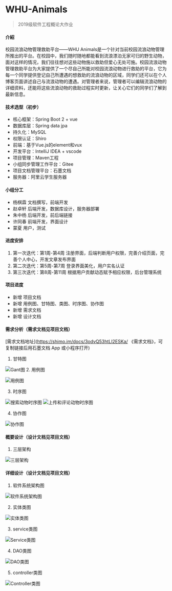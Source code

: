 # WHU-Animals
> 2019级软件工程概论大作业

#### 介紹
校园流浪动物管理救助平台——WHU Animals是一个针对当前校园流浪动物管理所推出的平台。在校园中，我们随时随地都能看到流浪漂泊无家可归的野生动物，面对这样的情况，我们往往想对这些动物施以救助但爱心无处可施。校园流浪动物管理救助平台为大家提供了一个尽自己所能对校园流浪动物进行救助的平台，它为每一个同学提供登记自己所遭遇的想救助的流浪动物的区域，同学们还可以在个人博客页面讲述自己与流浪动物的遭遇。对管理者来说，管理者可以编辑流浪动物的详细资料，还能将这些流浪动物的救助过程实时更新，让关心它们的同学们了解到最新信息。 

#### 技术选型（初步）
- 核心框架：Spring Boot 2 + vue
- 数据库层：Spring data jpa
- 持久化：MySQL
- 权限认证：Shiro
- 前端：基于Vue.js的element和vux
- 开发平台：IntelliJ IDEA + vscode 
- 项目管理：Maven工程
- 小组同步管理工作平台：Gitee
- 项目文档管理平台：石墨文档
- 服务器：阿里云学生服务器


#### 小组分工
- 杨棋霖 文档撰写，前端开发
- 赵卓轩 后端开发，数据库设计，服务器部署
- 朱中杨 后端开发，前后端链接
- 许同春 前端开发，界面设计
- 蒙夏 用户，测试

#### 进度安排

1. 第一次迭代：第1周-第4周 注册界面，后端判断用户权限，完善介绍页面，完善个人中心，开发文章发布界面
2. 第二次迭代：第5周-第7周 登录界面美化，用户实名认证
3. 第三次迭代：第8周-第11周 根据用户贡献动态赋予相应权限，后台管理系统

#### 项目进度
- 新增 项目文档
- 新增 用例图、甘特图、类图、时序图、协作图
- 新增 需求文档
- 新增 设计文档


#### 需求分析（需求文档见项目文档）
[需求文档地址](https://shimo.im/docs/3odvQ53htLI2ESKa/ 《需求文档》，可复制链接后用石墨文档 App 或小程序打开)
1. 甘特图

![Gant图](https://images.gitee.com/uploads/images/2021/0415/092916_276fa071_7797088.png "图片1.png")
2. 用例图

![用例图](https://images.gitee.com/uploads/images/2021/0330/104852_632c9274_7797088.png "QQ图片20210330104835.png")

3. 时序图

![搜索动物时序图](https://images.gitee.com/uploads/images/2021/0417/160837_777beeb0_7799985.png "QQ图片20210417160812.png")
![上传和评论动物时序图](https://images.gitee.com/uploads/images/2021/0417/160933_34db0981_7799985.png "QQ图片20210417160828.png")

4. 协作图

![协作图](https://images.gitee.com/uploads/images/2021/0417/161041_0e219e17_7799985.png "uml协作图.png")

#### 概要设计（设计文档见项目文档）

1. 三层架构

![三层架构](https://images.gitee.com/uploads/images/2021/0417/151220_343bc655_7797088.png "简单三层.png")

#### 详细设计（设计文档见项目文档）

1. 软件系统架构图

![软件系统架构图](https://images.gitee.com/uploads/images/2021/0417/151136_a9728619_7797088.png "软件系统架构图 (1).png")

2. 实体类图


![实体类图](https://images.gitee.com/uploads/images/2021/0417/151506_5523c4bb_7797088.png "Package entity.png")

3. service类图

![Service类图](https://images.gitee.com/uploads/images/2021/0417/151542_6be2b356_7797088.png "Package service.png")

4. DAO类图

![DAO类图](https://images.gitee.com/uploads/images/2021/0417/151621_35aefe85_7797088.png "Package dao.png")

5. controller类图

![Controller类图](https://images.gitee.com/uploads/images/2021/0417/151642_5abed92c_7797088.png "Package controller.png")